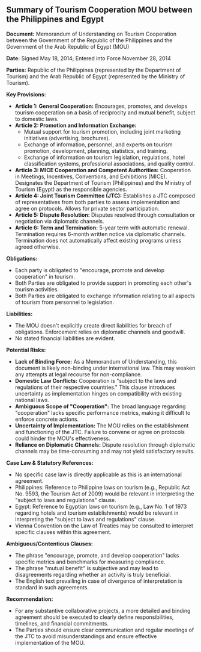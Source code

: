 ## Summary of Tourism Cooperation MOU between the Philippines and Egypt

**Document:** Memorandum of Understanding on Tourism Cooperation between the Government of the Republic of the Philippines and the Government of the Arab Republic of Egypt (MOU)

**Date:** Signed May 18, 2014; Entered into Force November 28, 2014

**Parties:** Republic of the Philippines (represented by the Department of Tourism) and the Arab Republic of Egypt (represented by the Ministry of Tourism).

**Key Provisions:**

*   **Article 1: General Cooperation:** Encourages, promotes, and develops tourism cooperation on a basis of reciprocity and mutual benefit, subject to domestic laws.
*   **Article 2: Promotion and Information Exchange:**
    *   Mutual support for tourism promotion, including joint marketing initiatives (advertising, brochures).
    *   Exchange of information, personnel, and experts on tourism promotion, development, planning, statistics, and training.
    *   Exchange of information on tourism legislation, regulations, hotel classification systems, professional associations, and quality control.
*   **Article 3: MICE Cooperation and Competent Authorities:** Cooperation in Meetings, Incentives, Conventions, and Exhibitions (MICE). Designates the Department of Tourism (Philippines) and the Ministry of Tourism (Egypt) as the responsible agencies.
*   **Article 4: Joint Tourism Committee (JTC):** Establishes a JTC composed of representatives from both parties to assess implementation and agree on protocols. Allows for private sector participation.
*   **Article 5: Dispute Resolution:** Disputes resolved through consultation or negotiation via diplomatic channels.
*   **Article 6: Term and Termination:** 5-year term with automatic renewal. Termination requires 6-month written notice via diplomatic channels. Termination does not automatically affect existing programs unless agreed otherwise.

**Obligations:**

*   Each party is obligated to "encourage, promote and develop cooperation" in tourism.
*   Both Parties are obligated to provide support in promoting each other's tourism activities.
*   Both Parties are obligated to exchange information relating to all aspects of tourism from personnel to legislation.

**Liabilities:**

*   The MOU doesn't explicitly create direct liabilities for breach of obligations. Enforcement relies on diplomatic channels and goodwill.
*   No stated financial liabilities are evident.

**Potential Risks:**

*   **Lack of Binding Force:** As a Memorandum of Understanding, this document is likely non-binding under international law. This may weaken any attempts at legal recourse for non-compliance.
*   **Domestic Law Conflicts:** Cooperation is "subject to the laws and regulations of their respective countries." This clause introduces uncertainty as implementation hinges on compatibility with existing national laws.
*   **Ambiguous Scope of "Cooperation":** The broad language regarding "cooperation" lacks specific performance metrics, making it difficult to enforce concrete actions.
*   **Uncertainty of Implementation:** The MOU relies on the establishment and functioning of the JTC. Failure to convene or agree on protocols could hinder the MOU's effectiveness.
*   **Reliance on Diplomatic Channels:** Dispute resolution through diplomatic channels may be time-consuming and may not yield satisfactory results.

**Case Law & Statutory References:**

*   No specific case law is directly applicable as this is an international agreement.
*   Philippines: Reference to Philippine laws on tourism (e.g., Republic Act No. 9593, the Tourism Act of 2009) would be relevant in interpreting the "subject to laws and regulations" clause.
*   Egypt: Reference to Egyptian laws on tourism (e.g., Law No. 1 of 1973 regarding hotels and tourism establishments) would be relevant in interpreting the "subject to laws and regulations" clause.
*   Vienna Convention on the Law of Treaties may be consulted to interpret specific clauses within this agreement.

**Ambiguous/Contentious Clauses:**

*   The phrase "encourage, promote, and develop cooperation" lacks specific metrics and benchmarks for measuring compliance.
*   The phrase "mutual benefit" is subjective and may lead to disagreements regarding whether an activity is truly beneficial.
*   The English text prevailing in case of divergence of interpretation is standard in such agreements.

**Recommendation:**

*   For any substantive collaborative projects, a more detailed and binding agreement should be executed to clearly define responsibilities, timelines, and financial commitments.
*   The Parties should ensure clear communication and regular meetings of the JTC to avoid misunderstandings and ensure effective implementation of the MOU.
